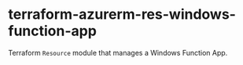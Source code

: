 # terraform-azurerm-res-windows-function-app

Terraform `Resource` module that manages a Windows Function App.
